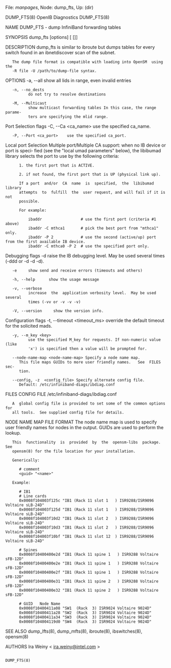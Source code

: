 File: *manpages*,  Node: dump_fts,  Up: (dir)

DUMP_FTS(8)                   OpenIB Diagnostics                   DUMP_FTS(8)



NAME
       DUMP_FTS - dump InfiniBand forwarding tables

SYNOPSIS
       dump_fts [options] [<startlid> [<endlid>]]

DESCRIPTION
       dump_fts  is similar to ibroute but dumps tables for every switch found
       in an ibnetdiscover scan of the subnet.

       The dump file format is compatible with loading into OpenSM  using  the
       -R file -U /path/to/dump-file syntax.

OPTIONS
       -a, --all
              show all lids in range, even invalid entries

       -n, --no_dests
              do not try to resolve destinations

       -M, --Multicast
              show multicast forwarding tables In this case, the range parame‐
              ters are specifying the mlid range.

   Port Selection flags
       -C, --Ca <ca_name>    use the specified ca_name.

       -P, --Port <ca_port>    use the specified ca_port.

   Local port Selection
       Multiple port/Multiple CA support: when no IB device or port is  speci‐
       fied  (see  the  "local  umad parameters" below), the libibumad library
       selects the port to use by the following criteria:

          1. the first port that is ACTIVE.

          2. if not found, the first port that is UP (physical link up).

          If a port  and/or  CA  name  is  specified,  the  libibumad  library
          attempts  to  fulfill  the  user request, and will fail if it is not
          possible.

          For example:

              ibaddr                 # use the first port (criteria #1 above)
              ibaddr -C mthca1       # pick the best port from "mthca1" only.
              ibaddr -P 2            # use the second (active/up) port from the first available IB device.
              ibaddr -C mthca0 -P 2  # use the specified port only.

   Debugging flags
       -d     raise the IB debugging level.  May be used several  times  (-ddd
              or -d -d -d).

       -e     show send and receive errors (timeouts and others)

       -h, --help      show the usage message

       -v, --verbose
              increase  the  application verbosity level.  May be used several
              times (-vv or -v -v -v)

       -V, --version     show the version info.

   Configuration flags
       -t,  --timeout  <timeout_ms>  override  the  default  timeout  for  the
       solicited mads.

       -y, --m_key <key>
              use the specified M_key for requests. If non-numeric value (like
              'x') is specified then a value will be prompted for.

       --node-name-map <node-name-map> Specify a node name map.
          This file maps GUIDs to more user friendly names.   See  FILES  sec‐
          tion.

       --config, -z  <config_file> Specify alternate config file.
          Default: /etc/infiniband-diags/ibdiag.conf

FILES
   CONFIG FILE
       /etc/infiniband-diags/ibdiag.conf

       A  global config file is provided to set some of the common options for
       all tools.  See supplied config file for details.

   NODE NAME MAP FILE FORMAT
       The node name map is used to specify user friendly names for  nodes  in
       the output.  GUIDs are used to perform the lookup.

       This  functionality  is  provided  by  the  opensm-libs  package.   See
       opensm(8) for the file location for your installation.

       Generically:

          # comment
          <guid> "<name>"

       Example:

          # IB1
          # Line cards
          0x0008f104003f125c "IB1 (Rack 11 slot 1   ) ISR9288/ISR9096 Voltaire sLB-24D"
          0x0008f104003f125d "IB1 (Rack 11 slot 1   ) ISR9288/ISR9096 Voltaire sLB-24D"
          0x0008f104003f10d2 "IB1 (Rack 11 slot 2   ) ISR9288/ISR9096 Voltaire sLB-24D"
          0x0008f104003f10d3 "IB1 (Rack 11 slot 2   ) ISR9288/ISR9096 Voltaire sLB-24D"
          0x0008f104003f10bf "IB1 (Rack 11 slot 12  ) ISR9288/ISR9096 Voltaire sLB-24D"

          # Spines
          0x0008f10400400e2d "IB1 (Rack 11 spine 1   ) ISR9288 Voltaire sFB-12D"
          0x0008f10400400e2e "IB1 (Rack 11 spine 1   ) ISR9288 Voltaire sFB-12D"
          0x0008f10400400e2f "IB1 (Rack 11 spine 1   ) ISR9288 Voltaire sFB-12D"
          0x0008f10400400e31 "IB1 (Rack 11 spine 2   ) ISR9288 Voltaire sFB-12D"
          0x0008f10400400e32 "IB1 (Rack 11 spine 2   ) ISR9288 Voltaire sFB-12D"

          # GUID   Node Name
          0x0008f10400411a08 "SW1  (Rack  3) ISR9024 Voltaire 9024D"
          0x0008f10400411a28 "SW2  (Rack  3) ISR9024 Voltaire 9024D"
          0x0008f10400411a34 "SW3  (Rack  3) ISR9024 Voltaire 9024D"
          0x0008f104004119d0 "SW4  (Rack  3) ISR9024 Voltaire 9024D"

SEE ALSO
       dump_lfts(8), dump_mfts(8), ibroute(8), ibswitches(8), opensm(8)

AUTHORS
       Ira Weiny
              < ira.weiny@intel.com >




                                                                   DUMP_FTS(8)
